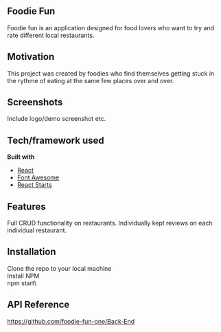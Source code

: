 ## Foodie Fun
Foodie fun is an application designed for food lovers who want to try and rate different local restaurants. 

## Motivation
This project was created by foodies who find themselves getting stuck in the rythme of eating at the same few places over and over.

## Screenshots
Include logo/demo screenshot etc.

## Tech/framework used
<b>Built with</b>
- [React](https://reactjs.org/)
- [Font Awesome](https://fontawesome.com/how-to-use/on-the-web/using-with/react)
- [React Starts](https://www.npmjs.com/package/react-stars)

## Features
Full CRUD functionality on restaurants.
Individually kept reviews on each individual restaurant.

## Installation
Clone the repo to your local machine\
Install NPM\
npm start\

## API Reference
https://github.com/foodie-fun-one/Back-End
